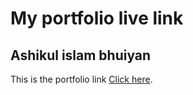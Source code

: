 # My portfolio live link

## Ashikul islam bhuiyan

This is the portfolio link [Click here](https://glittering-griffin-ed7b91.netlify.app/).
